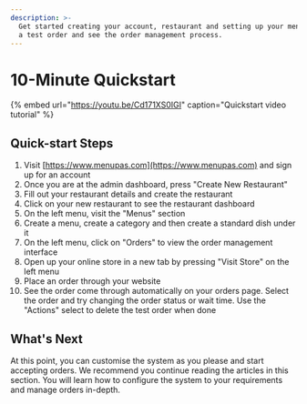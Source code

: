 ```yaml
---
description: >-
  Get started creating your account, restaurant and setting up your menus. Place
  a test order and see the order management process.
---
```


# 10-Minute Quickstart

{% embed url="https://youtu.be/Cd171XS0IGI" caption="Quickstart video tutorial" %}

## Quick-start Steps

1. Visit [https://www.menupas.com](https://www.menupas.com) and sign up for an account
2. Once you are at the admin dashboard, press "Create New Restaurant"
3. Fill out your restaurant details and create the restaurant
4. Click on your new restaurant to see the restaurant dashboard
5. On the left menu, visit the "Menus" section
6. Create a menu, create a category and then create a standard dish under it
7. On the left menu, click on "Orders" to view the order management interface
8. Open up your online store in a new tab by pressing "Visit Store" on the left menu
9. Place an order through your website
10. See the order come through automatically on your orders page. Select the order and try changing the order status or wait time. Use the "Actions" select to delete the test order when done

## What's Next

At this point, you can customise the system as you please and start accepting orders. We recommend you continue reading the articles in this section. You will learn how to configure the system to your requirements and manage orders in-depth.


